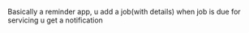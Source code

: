 
Basically a reminder app, u add a job(with details) when job is due for servicing u get a notification
